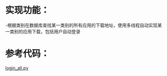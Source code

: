 # 实现功能：
-根据类别在数据库查找某一类别的所有应用的下载地址，使用多线程自动实现某一类别的应用下载，包括用户自动登录
# 参考代码：
[login_all.py](https://github.com/Midysen/googleplay/blob/master/login_all.py)

